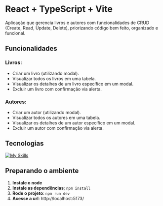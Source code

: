 # React + TypeScript + Vite

Aplicação que gerencia livros e autores com funcionalidades de CRUD (Create, Read, Update,
Delete), priorizando código bem feito, organizado e funcional.

## Funcionalidades
### **Livros:**
- Criar um livro (utilizando modal).
- Visualizar todos os livros em uma tabela.
- Visualizar os detalhes de um livro específico em um modal.
- Excluir um livro com confirmação via alerta.
### **Autores:**
- Criar um autor (utilizando modal).
- Visualizar todos os autores em uma tabela.
- Visualizar os detalhes de um autor específico em um modal.
- Excluir um autor com confirmação via alerta.

## Tecnologias
[![My Skills](https://skillicons.dev/icons?i=html,css,ts,react,vite,styledcomponents,cypress,docker)](https://skillicons.dev)

## Preparando o ambiente
1. **Instale o node**
3. **Instale as dependências**; `npm install`
4. **Rode o projeto**: `npm run dev`
5. **Acesse a url**: http://localhost:5173/
